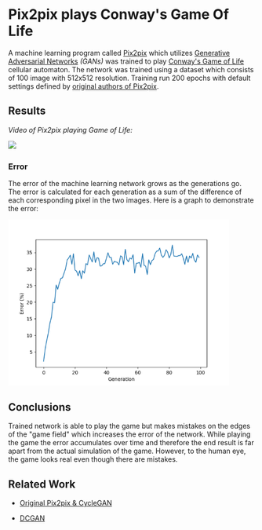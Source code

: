 # Pix2pix plays Conway's Game Of Life
A machine learning program called [Pix2pix](https://phillipi.github.io/pix2pix/) which utilizes [Generative Adversarial Networks](https://papers.nips.cc/paper/5423-generative-adversarial-nets.pdf) *(GANs)* was trained to play [Conway's Game of Life](https://en.wikipedia.org/wiki/Conway%27s_Game_of_Life) cellular automaton. The network was trained using a dataset which consists of 100 image with 512x512 resolution. Training run 200 epochs with default settings defined by [original authors of Pix2pix](https://phillipi.github.io/pix2pix/).

## Results ##
*Video of Pix2pix playing Game of Life:*

<img src='imgs/Simulation.gif' width=512>

### Error ###

The error of the machine learning network grows as the generations go. The error is calculated for each generation as a sum of the difference of each corresponding pixel in the two images. Here is a graph to demonstrate the error:

<img src='imgs/error.png' width=450>

## Conclusions ##
Trained network is able to play the game but makes mistakes on the edges of the "game field" which increases the error of the network. While playing the game the error accumulates over time and therefore the end result is far apart from the actual simulation of the game. However, to the human eye, the game looks real even though there are mistakes.

## Related Work ##
- [Original Pix2pix & CycleGAN](https://github.com/junyanz/pytorch-CycleGAN-and-pix2pix)

- [DCGAN](https://github.com/soumith/dcgan.torch)
